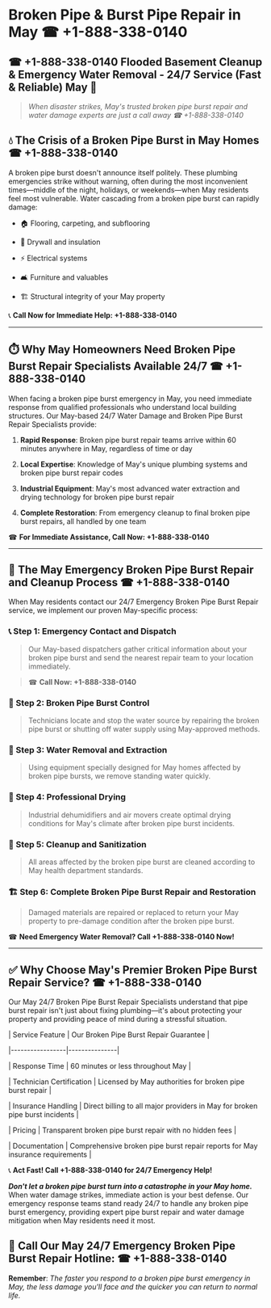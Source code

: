 # Broken Pipe & Burst Pipe Repair in May ☎ +1-888-338-0140  
## ☎ +1-888-338-0140 Flooded Basement Cleanup & Emergency Water Removal - 24/7 Service (Fast & Reliable) May 🚨  

> *When disaster strikes, May's trusted broken pipe burst repair and water damage experts are just a call away ☎ +1-888-338-0140*  

## 💧 The Crisis of a Broken Pipe Burst in May Homes ☎ +1-888-338-0140  

A broken pipe burst doesn't announce itself politely. These plumbing emergencies strike without warning, often during the most inconvenient times—middle of the night, holidays, or weekends—when May residents feel most vulnerable. Water cascading from a broken pipe burst can rapidly damage:  

* 🏠 Flooring, carpeting, and subflooring  
* 🧱 Drywall and insulation  
* ⚡ Electrical systems  
* 🛋️ Furniture and valuables  
* 🏗️ Structural integrity of your May property  

📞 **Call Now for Immediate Help: +1-888-338-0140**  

---  

## ⏱️ Why May Homeowners Need Broken Pipe Burst Repair Specialists Available 24/7 ☎ +1-888-338-0140  

When facing a broken pipe burst emergency in May, you need immediate response from qualified professionals who understand local building structures. Our May-based 24/7 Water Damage and Broken Pipe Burst Repair Specialists provide:  

1. **Rapid Response**: Broken pipe burst repair teams arrive within 60 minutes anywhere in May, regardless of time or day  
2. **Local Expertise**: Knowledge of May's unique plumbing systems and broken pipe burst repair codes  
3. **Industrial Equipment**: May's most advanced water extraction and drying technology for broken pipe burst repair  
4. **Complete Restoration**: From emergency cleanup to final broken pipe burst repairs, all handled by one team  

☎ **For Immediate Assistance, Call Now: +1-888-338-0140**  

---  

## 🔧 The May Emergency Broken Pipe Burst Repair and Cleanup Process ☎ +1-888-338-0140  

When May residents contact our 24/7 Emergency Broken Pipe Burst Repair service, we implement our proven May-specific process:  

### 📞 Step 1: Emergency Contact and Dispatch  
> Our May-based dispatchers gather critical information about your broken pipe burst and send the nearest repair team to your location immediately.  
> ☎ **Call Now: +1-888-338-0140**  

### 🚿 Step 2: Broken Pipe Burst Control  
> Technicians locate and stop the water source by repairing the broken pipe burst or shutting off water supply using May-approved methods.  

### 🌊 Step 3: Water Removal and Extraction  
> Using equipment specially designed for May homes affected by broken pipe bursts, we remove standing water quickly.  

### 💨 Step 4: Professional Drying  
> Industrial dehumidifiers and air movers create optimal drying conditions for May's climate after broken pipe burst incidents.  

### 🧼 Step 5: Cleanup and Sanitization  
> All areas affected by the broken pipe burst are cleaned according to May health department standards.  

### 🏗️ Step 6: Complete Broken Pipe Burst Repair and Restoration  
> Damaged materials are repaired or replaced to return your May property to pre-damage condition after the broken pipe burst.  

☎ **Need Emergency Water Removal? Call +1-888-338-0140 Now!**  

---  

## ✅ Why Choose May's Premier Broken Pipe Burst Repair Service? ☎ +1-888-338-0140  

Our May 24/7 Broken Pipe Burst Repair Specialists understand that pipe burst repair isn't just about fixing plumbing—it's about protecting your property and providing peace of mind during a stressful situation.  

| Service Feature | Our Broken Pipe Burst Repair Guarantee |  
|-----------------|---------------|  
| Response Time | 60 minutes or less throughout May |  
| Technician Certification | Licensed by May authorities for broken pipe burst repair |  
| Insurance Handling | Direct billing to all major providers in May for broken pipe burst incidents |  
| Pricing | Transparent broken pipe burst repair with no hidden fees |  
| Documentation | Comprehensive broken pipe burst repair reports for May insurance requirements |  

📞 **Act Fast! Call +1-888-338-0140 for 24/7 Emergency Help!**  

***Don't let a broken pipe burst turn into a catastrophe in your May home.*** When water damage strikes, immediate action is your best defense. Our emergency response teams stand ready 24/7 to handle any broken pipe burst emergency, providing expert pipe burst repair and water damage mitigation when May residents need it most.  

## 📱 Call Our May 24/7 Emergency Broken Pipe Burst Repair Hotline: ☎ +1-888-338-0140  

**Remember**: *The faster you respond to a broken pipe burst emergency in May, the less damage you'll face and the quicker you can return to normal life.*